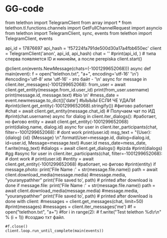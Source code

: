 # GG-code

from telethon import TelegramClient
from array import *
from telethon.tl.functions.channels import GetFullChannelRequest
import asyncio
from telethon import TelegramClient, sync, events
from telethon import TelegramClient, events



api_id = 17876697
api_hash = 'f57224fa791de500d30a17a4fbb650ec'
client = TelegramClient('anon', api_id, api_hash)
chat = ''
#print(api_id, ) # типа сперва появляется ID и никнейм, а после perepiska
client.start()


@client.on(events.NewMessage(chats=(-1001299652068)))
async def main(event):
    f = open("telethon.txt", "a+", encoding='utf-16' '\n') #encoding='utf-8' или 'utf-16' - это байт - '\n'
    async for message in client.iter_messages(-1001299652068):
        from_user = await client.get_entity(message.from_id.user_id)
        print(from_user.username)
        print(message.id, message.text) #bio \n'
        #mess_date = event.newmessage.to_dict()['date'] #ЫЫЫЫ ЕСЛИ ЧЕ УДАЛИ
        #print(client.get_entity(-1001299652068).stringify()) #фигово работает
        #chat = await client.get_entity(message.chat_id)  # Получаем чат по ИД
        #print(chat.username)
        async for dialog in client.iter_dialogs(): #работает, но фигово
            entity = await client.get_entity(-1001299652068)
            print(dialog.name, dialog.id)
        async for user in client.iter_participants(chat, filter=-1001299652068):  # dont work
            print(user.id)
        msg_text = "{User}: {dialog} {id} {Message}  \n".format(User=message.id, dialog=dialog.id, id=user.id, Message=message.text) #user.id mess_date=mess_date,
        f.write(msg_text)
        #dialogs = await client.get_dialogs() #pizda
        #print(dialogs) #gg
        #async for user in client.iter_participants(chat, filter=-1001299652068):  # dont work
        #    print(user.id)
        #entity = await client.get_entity(-1001299652068) #работает, но фигово
        #print(entity)
        if message.photo:
            print('File Name :' + str(message.file.name))
            path = await client.download_media(message.media) #message.media, "youranypathher"
            print('File saved to', path)  # printed after download is done
        if message.file:
            print('File Name :' + str(message.file.name))
            path = await client.download_media(message.media) #message.media, "youranypathher"
            print('File saved to', path)  # printed after download is done
with client:
    #messages = client.get_messages(chat, limit=50)
    #print(messages)
    #messages = client.iter_messages('me')
    #f = open("telethon.txt", "a+")
    #for i in range(2):
    #   f.write("Test telethon %d\r\n" % (i + 1)) #создаю тхт файл.

    #f.close()
    client.loop.run_until_complete(main(events))
